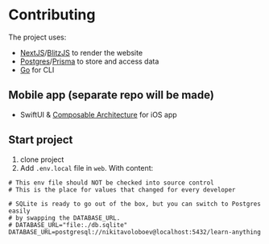 # Contributing

The project uses:

- [NextJS](https://nextjs.org)/[BlitzJS](https://blitzjs.com) to render the website
- [Postgres](https://www.postgresql.org)/[Prisma](https://www.prisma.io/) to store and access data
- [Go](https://golang.org) for CLI

## Mobile app (separate repo will be made)

- SwiftUI & [Composable Architecture](https://github.com/pointfreeco/swift-composable-architecture) for iOS app

## Start project

1. clone project
2. Add `.env.local` file in `web`. With content:

```
# This env file should NOT be checked into source control
# This is the place for values that changed for every developer

# SQLite is ready to go out of the box, but you can switch to Postgres easily
# by swapping the DATABASE_URL.
# DATABASE_URL="file:./db.sqlite"
DATABASE_URL=postgresql://nikitavoloboev@localhost:5432/learn-anything
```
